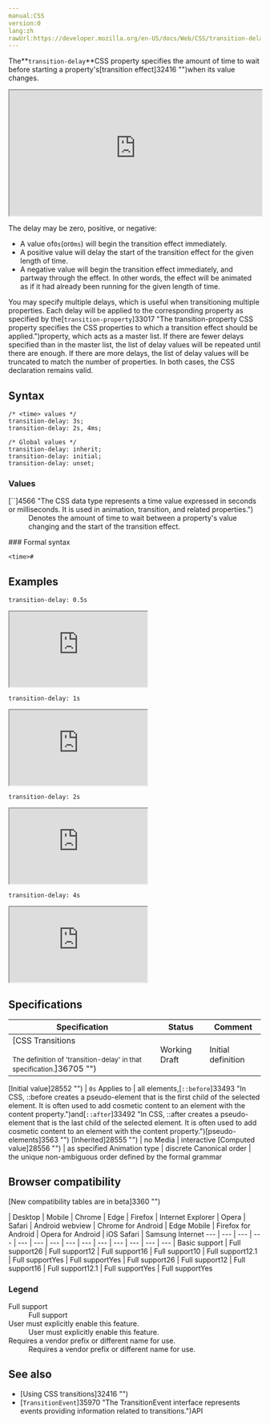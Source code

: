 ```yaml
---
manual:CSS
version:0
lang:zh
rawUrl:https://developer.mozilla.org/en-US/docs/Web/CSS/transition-delay
---
```






The**`transition-delay`**CSS property specifies the amount of time to wait before starting a property&#39;s[transition effect]32416 "")when its value changes.

<iframe src='https://interactive-examples.mdn.mozilla.net/pages/css/transition-delay.html' width='100%' height='250'></iframe>


The delay may be zero, positive, or negative:


* A value of`0s`(or`0ms`) will begin the transition effect immediately.
* A positive value will delay the start of the transition effect for the given length of time.
* A negative value will begin the transition effect immediately, and partway through the effect. In other words, the effect will be animated as if it had already been running for the given length of time.


You may specify multiple delays, which is useful when transitioning multiple properties. Each delay will be applied to the corresponding property as specified by the[`transition-property`]33017 "The transition-property CSS property specifies the CSS properties to which a transition effect should be applied.")property, which acts as a master list. If there are fewer delays specified than in the master list, the list of delay values will be repeated until there are enough. If there are more delays, the list of delay values will be truncated to match the number of properties. In both cases, the CSS declaration remains valid.


## Syntax<a name="Syntax"></a>

```
/* <time> values */
transition-delay: 3s;
transition-delay: 2s, 4ms;

/* Global values */
transition-delay: inherit;
transition-delay: initial;
transition-delay: unset;
```

### Values<a name="Values"></a>
<dl><dt id=''>[`<time>`]4566 "The <time> CSS data type represents a time value expressed in seconds or milliseconds. It is used in animation, transition, and related properties.")</dt><dd>Denotes the amount of time to wait between a property&#39;s value changing and the start of the transition effect.</dd></dl>
### Formal syntax<a name="Formal_syntax"></a>

```
<time>#
```

## Examples<a name="Examples"></a>


`transition-delay: 0.5s`

<iframe src='https://mdn.mozillademos.org/en-US/docs/Web/CSS/transition-delay$samples/delay_0_5s?revision=1377897' width='275' height='150'></iframe>




`transition-delay: 1s`

<iframe src='https://mdn.mozillademos.org/en-US/docs/Web/CSS/transition-delay$samples/delay_1s?revision=1377897' width='275' height='150'></iframe>




`transition-delay: 2s`

<iframe src='https://mdn.mozillademos.org/en-US/docs/Web/CSS/transition-delay$samples/delay_2s?revision=1377897' width='275' height='150'></iframe>




`transition-delay: 4s`

<iframe src='https://mdn.mozillademos.org/en-US/docs/Web/CSS/transition-delay$samples/delay_4s?revision=1377897' width='275' height='150'></iframe>




## Specifications<a name="Specifications"></a>

Specification | Status | Comment 
 ---  |  ---  |  ---  | 
[CSS Transitions<br></br><small>The definition of &#39;transition-delay&#39; in that specification.</small>]36705 "") | Working Draft | Initial definition 


[Initial value]28552 "") | `0s` 
Applies to | all elements,[`::before`]33493 "In CSS, ::before creates a pseudo-element that is the first child of the selected element. It is often used to add cosmetic content to an element with the content property.")and[`::after`]33492 "In CSS, ::after creates a pseudo-element that is the last child of the selected element. It is often used to add cosmetic content to an element with the content property.")[pseudo-elements]3563 "") 
[Inherited]28555 "") | no 
Media | interactive 
[Computed value]28556 "") | as specified 
Animation type | discrete 
Canonical order | the unique non-ambiguous order defined by the formal grammar 


## Browser compatibility<a name="Browser_compatibility"></a>
[New compatibility tables are in beta<i></i>]3360 "")

 | <abbr>Desktop<i></i></abbr> | <abbr>Mobile<i></i></abbr> 
 | <abbr>Chrome<i></i></abbr> | <abbr>Edge<i></i></abbr> | <abbr>Firefox<i></i></abbr> | <abbr>Internet Explorer<i></i></abbr> | <abbr>Opera<i></i></abbr> | <abbr>Safari<i></i></abbr> | <abbr>Android webview<i></i></abbr> | <abbr>Chrome for Android<i></i></abbr> | <abbr>Edge Mobile<i></i></abbr> | <abbr>Firefox for Android<i></i></abbr> | <abbr>Opera for Android<i></i></abbr> | <abbr>iOS Safari<i></i></abbr> | <abbr>Samsung Internet<i></i></abbr> 
 ---  |  ---  |  ---  |  ---  |  ---  |  ---  |  ---  |  ---  |  ---  |  ---  |  ---  |  ---  |  ---  |  ---  | 
Basic support | <abbr>Full support</abbr>26 | <abbr>Full support</abbr>12 | <abbr>Full support</abbr>16 | <abbr>Full support</abbr>10 | <abbr>Full support</abbr>12.1 | <abbr>Full support</abbr>Yes | <abbr>Full support</abbr>Yes | <abbr>Full support</abbr>26 | <abbr>Full support</abbr>12 | <abbr>Full support</abbr>16 | <abbr>Full support</abbr>12.1 | <abbr>Full support</abbr>Yes | <abbr>Full support</abbr>Yes 


### Legend<a name="Legend"></a>
<dl><dt id=''><abbr>Full support</abbr></dt><dd>Full support</dd><dt id=''><abbr>User must explicitly enable this feature.<i></i></abbr></dt><dd>User must explicitly enable this feature.</dd><dt id=''><abbr>Requires a vendor prefix or different name for use.<i></i></abbr></dt><dd>Requires a vendor prefix or different name for use.</dd></dl>

## See also<a name="See_also"></a>

* [Using CSS transitions]32416 "")
* [`TransitionEvent`]35970 "The TransitionEvent interface represents events providing information related to transitions.")API



